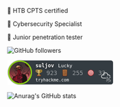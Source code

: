 💎 HTB CPTS certified

💎 Cybersecurity Specialist

💎 Junior penetration tester

![GitHub followers](https://tryhackme.com/api/v2/badges/public-profile?userPublicId=225085)

![tryhackme stats](https://raw.githubusercontent.com/suljov/suljov/master/assets/thm_propic.png)

![Anurag's GitHub stats](https://github-readme-stats.vercel.app/api?username=suljov&show_icons=true&theme=dracula)


